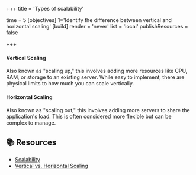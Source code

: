 +++
title = 'Types of scalability'

time = 5
[objectives]
    1='Identify the difference between vertical and horizontal scaling'
[build]
  render = 'never'
  list = 'local'
  publishResources = false

+++

#### Vertical Scaling

Also known as "scaling up," this involves adding more resources like CPU, RAM, or storage to an existing server. While easy to implement, there are physical limits to how much you can scale vertically.

#### Horizontal Scaling

Also known as "scaling out," this involves adding more servers to share the application's load. This is often considered more flexible but can be complex to manage.

## 📚 Resources

- [Scalability](https://en.wikipedia.org/wiki/Scalability)
- [Vertical vs. Horizontal Scaling](https://www.ibm.com/cloud/learn/scaling-horizontally-vs-vertically)
